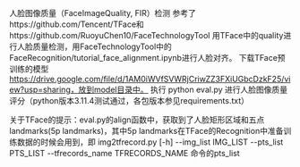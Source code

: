 人脸图像质量（FaceImageQuality, FIR）检测
参考了https://github.com/Tencent/TFace和https://github.com/RuoyuChen10/FaceTechnologyTool
用TFace中的quality进行人脸质量检测，用FaceTechnologyTool中的FaceRecognition/tutorial_face_alignment.ipynb进行人脸对齐。
下载TFace预训练的模型 https://drive.google.com/file/d/1AM0iWVfSVWRjCriwZZ3FXiUGbcDzkF25/view?usp=sharing，放到model目录中。
执行 python eval.py 进行人脸图像质量评分（python版本3.11.4测试通过，各包版本参见requirements.txt）

关于TFace的提示：eval.py的align函数中，获取到了人脸矩形区域和五点landmarks(5p landmarks)，其中5p landmarks在TFace的Recognition中准备训练数据的时候会用到，即 img2tfrecord.py [-h] --img_list IMG_LIST --pts_list PTS_LIST --tfrecords_name TFRECORDS_NAME 命令的pts_list